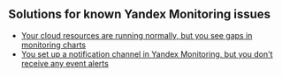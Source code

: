 ## Solutions for known Yandex Monitoring issues

* [Your cloud resources are running normally, but you see gaps in monitoring charts](gaps-in-chart-lines.md)
* [You set up a notification channel in Yandex Monitoring, but you don't receive any event alerts](no-incoming-sms-and-emails-after-alert-config.md)